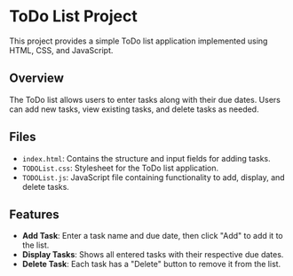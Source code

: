 # ToDo List Project

This project provides a simple ToDo list application implemented using HTML, CSS, and JavaScript.

## Overview

The ToDo list allows users to enter tasks along with their due dates. Users can add new tasks, view existing tasks, and delete tasks as needed.

## Files

- `index.html`: Contains the structure and input fields for adding tasks.
- `TODOList.css`: Stylesheet for the ToDo list application.
- `TODOList.js`: JavaScript file containing functionality to add, display, and delete tasks.

## Features

- **Add Task**: Enter a task name and due date, then click "Add" to add it to the list.
- **Display Tasks**: Shows all entered tasks with their respective due dates.
- **Delete Task**: Each task has a "Delete" button to remove it from the list.

